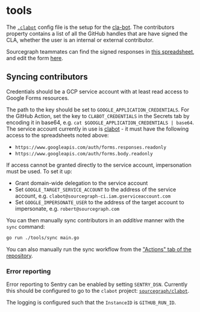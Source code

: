 # tools

The [`.clabot`](../.clabot) config file is the setup for the [cla-bot](https://colineberhardt.github.io/cla-bot/).
The contributors property contains a list of all the GitHub handles that are have signed the CLA, whether the user is an internal or external contributor.

Sourcegraph teammates can find the signed responses in [this spreadsheet](https://docs.google.com/spreadsheets/d/1_iBZh9PJi-05vTnlQ3GVeeRe8H3Wq1_FZ49aYrsHGLQ/edit#gid=1678726755), and edit the form [here](https://docs.google.com/forms/d/18Rd5caKejbk6ATTy-znjZofhKKeGS2AfxbsKoKFaXL8/edit).

## Syncing contributors

Credentials should be a GCP service account with at least read access to Google Forms resources.

The path to the key should be set to `GOOGLE_APPLICATION_CREDENTIALS`. For the GitHub Action, set the key to `CLABOT_CREDENTIALS` in the Secrets tab by encoding it in base64, e.g. `cat $GOOGLE_APPLICATION_CREDENTIALS | base64`.
The service account currently in use is [clabot](https://console.cloud.google.com/iam-admin/serviceaccounts/details/clabot@sourcegraph-ci.iam.gserviceaccount.com?project=sourcegraph-ci) - it must have the following access to the spreadsheets noted above:

- `https://www.googleapis.com/auth/forms.responses.readonly`
- `https://www.googleapis.com/auth/forms.body.readonly`

If access cannot be granted directly to the service account, impersonation must be used.
To set it up:

- Grant domain-wide delegation to the service account
- Set `GOOGLE_TARGET_SERVICE_ACCOUNT` to the address of the service account, e.g. `clabot@sourcegraph-ci.iam.gserviceaccount.com`
- Set `GOOGLE_IMPERSONATE_USER` to the address of the target account to impersonate, e.g. `robert@sourcegraph.com`

You can then manually sync contributors in an *additive* manner with the `sync` command:

```sh
go run ./tools/sync main.go
```

You can also manually run the sync workflow from the ["Actions" tab of the repository](https://github.com/sourcegraph/clabot-config/actions).

### Error reporting

Error reporting to Sentry can be enabled by setting `SENTRY_DSN`.
Currently this should be configured to go to the `clabot` project: [`sourcegraph/clabot`](https://sentry.io/organizations/sourcegraph/issues/?project=6732169&query=&statsPeriod=14d).

The logging is configured such that the `InstanceID` is `GITHUB_RUN_ID`.

